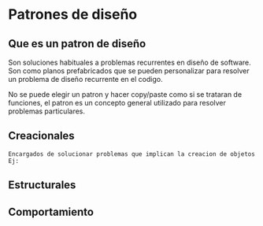 # Patrones de diseño

## Que es un patron de diseño
Son soluciones habituales a problemas recurrentes en diseño de software. Son como planos prefabricados que se pueden personalizar para resolver un problema de diseño recurrente en el codigo.

No se puede elegir un patron y hacer copy/paste como si se trataran de funciones, el patron es un concepto general utilizado para resolver problemas particulares. 

## Creacionales
    Encargados de solucionar problemas que implican la creacion de objetos Ej:
       
## Estructurales

## Comportamiento

